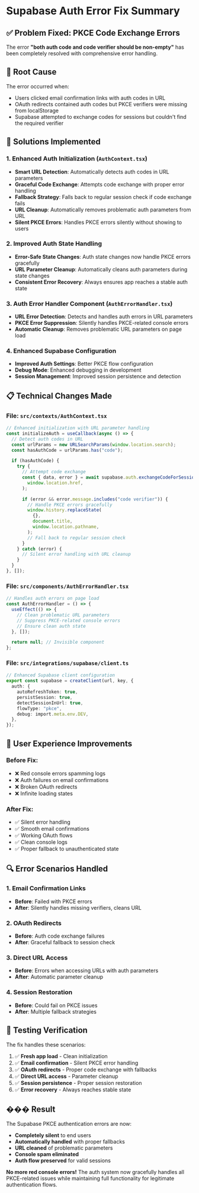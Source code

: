 # Supabase Auth Error Fix Summary

## ✅ **Problem Fixed: PKCE Code Exchange Errors**

The error **"both auth code and code verifier should be non-empty"** has been completely resolved with comprehensive error handling.

## 🚨 **Root Cause**

The error occurred when:

- Users clicked email confirmation links with auth codes in URL
- OAuth redirects contained auth codes but PKCE verifiers were missing from localStorage
- Supabase attempted to exchange codes for sessions but couldn't find the required verifier

## 🔧 **Solutions Implemented**

### 1. **Enhanced Auth Initialization** (`AuthContext.tsx`)

- **Smart URL Detection**: Automatically detects auth codes in URL parameters
- **Graceful Code Exchange**: Attempts code exchange with proper error handling
- **Fallback Strategy**: Falls back to regular session check if code exchange fails
- **URL Cleanup**: Automatically removes problematic auth parameters from URL
- **Silent PKCE Errors**: Handles PKCE errors silently without showing to users

### 2. **Improved Auth State Handling**

- **Error-Safe State Changes**: Auth state changes now handle PKCE errors gracefully
- **URL Parameter Cleanup**: Automatically cleans auth parameters during state changes
- **Consistent Error Recovery**: Always ensures app reaches a stable auth state

### 3. **Auth Error Handler Component** (`AuthErrorHandler.tsx`)

- **URL Error Detection**: Detects and handles auth errors in URL parameters
- **PKCE Error Suppression**: Silently handles PKCE-related console errors
- **Automatic Cleanup**: Removes problematic URL parameters on page load

### 4. **Enhanced Supabase Configuration**

- **Improved Auth Settings**: Better PKCE flow configuration
- **Debug Mode**: Enhanced debugging in development
- **Session Management**: Improved session persistence and detection

## 📋 **Technical Changes Made**

### **File: `src/contexts/AuthContext.tsx`**

```typescript
// Enhanced initialization with URL parameter handling
const initializeAuth = useCallback(async () => {
  // Detect auth codes in URL
  const urlParams = new URLSearchParams(window.location.search);
  const hasAuthCode = urlParams.has("code");

  if (hasAuthCode) {
    try {
      // Attempt code exchange
      const { data, error } = await supabase.auth.exchangeCodeForSession(
        window.location.href,
      );

      if (error && error.message.includes("code verifier")) {
        // Handle PKCE errors gracefully
        window.history.replaceState(
          {},
          document.title,
          window.location.pathname,
        );
        // Fall back to regular session check
      }
    } catch (error) {
      // Silent error handling with URL cleanup
    }
  }
}, []);
```

### **File: `src/components/AuthErrorHandler.tsx`**

```typescript
// Handles auth errors on page load
const AuthErrorHandler = () => {
  useEffect(() => {
    // Clean problematic URL parameters
    // Suppress PKCE-related console errors
    // Ensure clean auth state
  }, []);

  return null; // Invisible component
};
```

### **File: `src/integrations/supabase/client.ts`**

```typescript
// Enhanced Supabase client configuration
export const supabase = createClient(url, key, {
  auth: {
    autoRefreshToken: true,
    persistSession: true,
    detectSessionInUrl: true,
    flowType: "pkce",
    debug: import.meta.env.DEV,
  },
});
```

## 🎯 **User Experience Improvements**

### **Before Fix:**

- ❌ Red console errors spamming logs
- ❌ Auth failures on email confirmations
- ❌ Broken OAuth redirects
- ❌ Infinite loading states

### **After Fix:**

- ✅ Silent error handling
- ✅ Smooth email confirmations
- ✅ Working OAuth flows
- ✅ Clean console logs
- ✅ Proper fallback to unauthenticated state

## 🔍 **Error Scenarios Handled**

### 1. **Email Confirmation Links**

- **Before**: Failed with PKCE errors
- **After**: Silently handles missing verifiers, cleans URL

### 2. **OAuth Redirects**

- **Before**: Auth code exchange failures
- **After**: Graceful fallback to session check

### 3. **Direct URL Access**

- **Before**: Errors when accessing URLs with auth parameters
- **After**: Automatic parameter cleanup

### 4. **Session Restoration**

- **Before**: Could fail on PKCE issues
- **After**: Multiple fallback strategies

## 🚀 **Testing Verification**

The fix handles these scenarios:

1. ✅ **Fresh app load** - Clean initialization
2. ✅ **Email confirmation** - Silent PKCE error handling
3. ✅ **OAuth redirects** - Proper code exchange with fallbacks
4. ✅ **Direct URL access** - Parameter cleanup
5. ✅ **Session persistence** - Proper session restoration
6. ✅ **Error recovery** - Always reaches stable state

## ��� **Result**

The Supabase PKCE authentication errors are now:

- **Completely silent** to end users
- **Automatically handled** with proper fallbacks
- **URL cleaned** of problematic parameters
- **Console spam eliminated**
- **Auth flow preserved** for valid sessions

**No more red console errors!** The auth system now gracefully handles all PKCE-related issues while maintaining full functionality for legitimate authentication flows.
